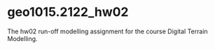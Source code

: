 # geo1015.2122_hw02
The hw02 run-off modelling assignment for the course Digital Terrain Modelling.
